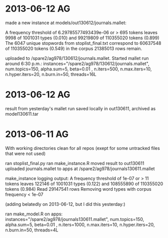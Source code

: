 # 2013-06-12 AG

made a new instance at models/out130612/journals.mallet:

A frequency threshold of 6.29785577493439e-06 or > 695 tokens
leaves 9998 of 1001031 types (0.010) and 99219809 of 110355020 tokens (0.899)
The 6047 unique stopwords from stoplist_final.txt
correspond to 60637548 of 110355020 tokens (0.549) in the corpus
21385013 rows remain.

uploaded to /spare2/ag978/130612/journals.mallet.
Started mallet run around 6:30 p.m.: 
instances="/spare2/ag978/130612/journals.mallet",
num.topics=150,
alpha.sum=5,
beta=0.01 ,
n.iters=500,
n.max.iters=10,
n.hyper.iters=20,
n.burn.in=50,
threads=16L


# 2013-06-12 AG

result from yesterday's mallet run saved locally in out130611, archived as model130611.tar

# 2013-06-11 AG

With working directories clean for all repos (exept for some untracked files that were not used)

ran stoplist_final.py
ran make_instance.R
moved result to out130611
uploaded journals.mallet to apps at /spare2/ag978/journals130611.mallet

make_instance logging output:
A frequency threshold of 1e-07 or > 11 tokens
leaves 122146 of 1001031 types (0.122) and 108555890 of 110355020 tokens (0.984)
Read 29147541 rows
Removing word types with corpus frequency < 1e-07

(adding belatedly on 2013-06-12, but I did this yesterday:)

ran make_model.R on apps:
instances="/spare2/ag978/journals130611.mallet",
num.topics=150,
alpha.sum=5,
beta=0.01 ,
n.iters=1000,
n.max.iters=10,
n.hyper.iters=20,
n.burn.in=50,
threads=4L

